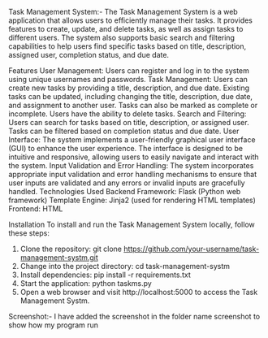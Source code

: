 Task Management System:- The Task Management System is a web application that allows users to efficiently manage their tasks. It provides features to create, update, and delete tasks, as well as assign tasks to different users. The system also supports basic search and filtering capabilities to help users find specific tasks based on title, description, assigned user, completion status, and due date.

Features
User Management: Users can register and log in to the system using unique usernames and passwords.
Task Management: Users can create new tasks by providing a title, description, and due date. Existing tasks can be updated, including changing the title, description, due date, and assignment to another user. Tasks can also be marked as complete or incomplete. Users have the ability to delete tasks.
Search and Filtering: Users can search for tasks based on title, description, or assigned user. Tasks can be filtered based on completion status and due date.
User Interface: The system implements a user-friendly graphical user interface (GUI) to enhance the user experience. The interface is designed to be intuitive and responsive, allowing users to easily navigate and interact with the system.
Input Validation and Error Handling: The system incorporates appropriate input validation and error handling mechanisms to ensure that user inputs are validated and any errors or invalid inputs are gracefully handled.
Technologies Used
Backend Framework: Flask (Python web framework)
Template Engine: Jinja2 (used for rendering HTML templates)
Frontend: HTML

Installation
To install and run the Task Management System locally, follow these steps:

1. Clone the repository: git clone https://github.com/your-username/task-management-systm.git
2. Change into the project directory: cd task-management-systm
3. Install dependencies: pip install -r requirements.txt
4. Start the application: python taskms.py
5. Open a web browser and visit http://localhost:5000 to access the Task Management Systm.

Screenshot:- I have added the screenshot in the folder name screenshot to show how my program run 
